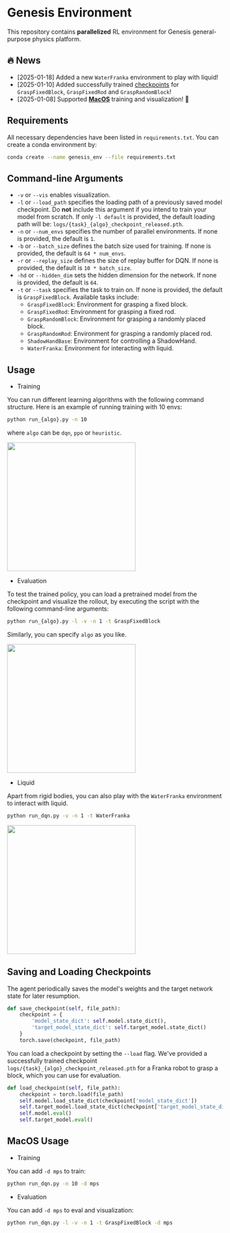 # Genesis Environment
This repository contains **parallelized** RL environment for Genesis general-purpose physics platform.

## 🔥 News

- [2025-01-18] Added a new `WaterFranka` environment to play with liquid! 
- [2025-01-10] Added successfully trained [checkpoints](https://github.com/RochelleNi/GenesisEnvs/tree/master/logs) for `GraspFixedBlock`, `GraspFixedRod` and `GraspRandomBlock`! 
- [2025-01-08] Supported [**MacOS**](#MacOS-Usage) training and visualization! 🎉
  
## Requirements
All necessary dependencies have been listed in `requirements.txt`.
You can create a conda environment by:

```bash
conda create --name genesis_env --file requirements.txt
```

## Command-line Arguments

- `-v` or `--vis` enables visualization.
- `-l` or `--load_path` specifies the loading path of a previously saved model checkpoint. Do **not** include this argument if you intend to train your model from scratch. If only `-l default` is provided, the default loading path will be: `logs/{task}_{algo}_checkpoint_released.pth`.
- `-n` or `--num_envs` specifies the number of parallel environments. If none is provided, the default is `1`.
- `-b` or `--batch_size` defines the batch size used for training. If none is provided, the default is `64 * num_envs`.
- `-r` or `--replay_size` defines the size of replay buffer for DQN. If none is provided, the default is `10 * batch_size`.
- `-hd` or `--hidden_dim` sets the hidden dimension for the network. If none is provided, the default is `64`.
- `-t` or `--task` specifies the task to train on. If none is provided, the default is `GraspFixedBlock`. Available tasks include:
  - `GraspFixedBlock`: Environment for grasping a fixed block.
  - `GraspFixedRod`: Environment for grasping a fixed rod.
  - `GraspRandomBlock`: Environment for grasping a randomly placed block.
  - `GraspRandomRod`: Environment for grasping a randomly placed rod.
  - `ShadowHandBase`: Environment for controlling a ShadowHand.
  - `WaterFranka`: Environment for interacting with liquid.



## Usage

- Training

You can run different learning algorithms with the following command structure. Here is an example of running training with 10 envs:
```bash
python run_{algo}.py -n 10
```
where `algo` can be `dqn`, `ppo` or `heuristic`.

<img  src="figs/train.gif" width="300">

- Evaluation

To test the trained policy, you can load a pretrained model from the checkpoint and visualize the rollout, by executing the script with the following command-line arguments:
```bash
python run_{algo}.py -l -v -n 1 -t GraspFixedBlock
```
Similarly, you can specify `algo` as you like.

<img  src="figs/eval.gif" width="300">

- Liquid

Apart from rigid bodies, you can also play with the `WaterFranka` environment to interact with liquid.
```bash
python run_dqn.py -v -n 1 -t WaterFranka
```

<img src="figs/water.gif" width="300">

## Saving and Loading Checkpoints

The agent periodically saves the model's weights and the target network state for later resumption. 

```python
def save_checkpoint(self, file_path):
    checkpoint = {
        'model_state_dict': self.model.state_dict(),
        'target_model_state_dict': self.target_model.state_dict()
    }
    torch.save(checkpoint, file_path)
```
You can load a checkpoint by setting the `--load` flag. We've provided a successfully trained checkpoint `logs/{task}_{algo}_checkpoint_released.pth` for a Franka robot to grasp a block, which you can use for evaluation.
```python
def load_checkpoint(self, file_path):
    checkpoint = torch.load(file_path)
    self.model.load_state_dict(checkpoint['model_state_dict'])
    self.target_model.load_state_dict(checkpoint['target_model_state_dict'])
    self.model.eval()
    self.target_model.eval()
```

## MacOS Usage
- Training

You can add `-d mps` to train:
```bash
python run_dqn.py -n 10 -d mps
```

- Evaluation

You can add `-d mps` to eval and visualization:
```bash
python run_dqn.py -l -v -n 1 -t GraspFixedBlock -d mps
```